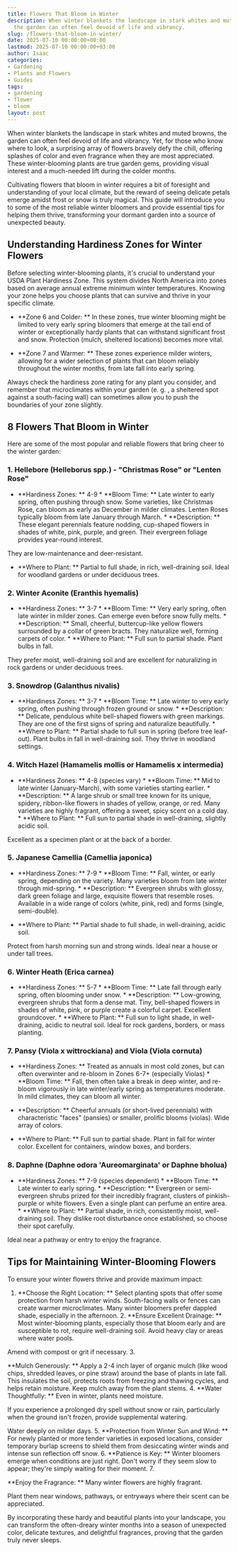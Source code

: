 ```yaml
---
title: Flowers That Bloom in Winter
description: When winter blankets the landscape in stark whites and muted browns,
  the garden can often feel devoid of life and vibrancy.
slug: /flowers-that-bloom-in-winter/
date: 2025-07-10 00:00:00+00:00
lastmod: 2025-07-10 00:00:00+03:00
author: Isaac
categories:
- Gardening
- Plants and Flowers
- Guides
tags:
- gardening
- flower
- bloom
layout: post
---
```

When winter blankets the landscape in stark whites and muted browns, the garden can often feel devoid of life and vibrancy. Yet, for those who know where to look, a surprising array of flowers bravely defy the chill, offering splashes of color and even fragrance when they are most appreciated. These winter-blooming plants are true garden gems, providing visual interest and a much-needed lift during the colder months.

Cultivating flowers that bloom in winter requires a bit of foresight and understanding of your local climate, but the reward of seeing delicate petals emerge amidst frost or snow is truly magical. This guide will introduce you to some of the most reliable winter bloomers and provide essential tips for helping them thrive, transforming your dormant garden into a source of unexpected beauty.

##  Understanding Hardiness Zones for Winter Flowers

Before selecting winter-blooming plants, it's crucial to understand your USDA Plant Hardiness Zone. This system divides North America into zones based on average annual extreme minimum winter temperatures. Knowing your zone helps you choose plants that can survive and thrive in your specific climate.

* **Zone 6 and Colder: ** In these zones, true winter blooming might be limited to very early spring bloomers that emerge at the tail end of winter or exceptionally hardy plants that can withstand significant frost and snow. Protection (mulch, sheltered locations) becomes more vital.

* **Zone 7 and Warmer: ** These zones experience milder winters, allowing for a wider selection of plants that can bloom reliably throughout the winter months, from late fall into early spring.

Always check the hardiness zone rating for any plant you consider, and remember that microclimates within your garden (e. g. , a sheltered spot against a south-facing wall) can sometimes allow you to push the boundaries of your zone slightly.

##  8 Flowers That Bloom in Winter

Here are some of the most popular and reliable flowers that bring cheer to the winter garden:

###  1. Hellebore (Helleborus spp.) - "Christmas Rose" or "Lenten Rose"

* **Hardiness Zones: ** 4-9 * **Bloom Time: ** Late winter to early spring, often pushing through snow. Some varieties, like Christmas Rose, can bloom as early as December in milder climates. Lenten Roses typically bloom from late January through March. * **Description: ** These elegant perennials feature nodding, cup-shaped flowers in shades of white, pink, purple, and green. Their evergreen foliage provides year-round interest.

They are low-maintenance and deer-resistant.

* **Where to Plant: ** Partial to full shade, in rich, well-draining soil. Ideal for woodland gardens or under deciduous trees.

###  2. Winter Aconite (Eranthis hyemalis)

* **Hardiness Zones: ** 3-7 * **Bloom Time: ** Very early spring, often late winter in milder zones. Can emerge even before snow fully melts. * **Description: ** Small, cheerful, buttercup-like yellow flowers surrounded by a collar of green bracts. They naturalize well, forming carpets of color. * **Where to Plant: ** Full sun to partial shade. Plant bulbs in fall.

They prefer moist, well-draining soil and are excellent for naturalizing in rock gardens or under deciduous trees.

###  3. Snowdrop (Galanthus nivalis)

* **Hardiness Zones: ** 3-7 * **Bloom Time: ** Late winter to very early spring, often pushing through frozen ground or snow. * **Description: ** Delicate, pendulous white bell-shaped flowers with green markings. They are one of the first signs of spring and naturalize beautifully. * **Where to Plant: ** Partial shade to full sun in spring (before tree leaf-out). Plant bulbs in fall in well-draining soil. They thrive in woodland settings.

###  4. Witch Hazel (Hamamelis mollis or Hamamelis x intermedia)

* **Hardiness Zones: ** 4-8 (species vary) * **Bloom Time: ** Mid to late winter (January-March), with some varieties starting earlier. * **Description: ** A large shrub or small tree known for its unique, spidery, ribbon-like flowers in shades of yellow, orange, or red. Many varieties are highly fragrant, offering a sweet, spicy scent on a cold day. * **Where to Plant: ** Full sun to partial shade in well-draining, slightly acidic soil.

Excellent as a specimen plant or at the back of a border.

###  5. Japanese Camellia (Camellia japonica)

* **Hardiness Zones: ** 7-9 * **Bloom Time: ** Fall, winter, or early spring, depending on the variety. Many varieties bloom from late winter through mid-spring. * **Description: ** Evergreen shrubs with glossy, dark green foliage and large, exquisite flowers that resemble roses. Available in a wide range of colors (white, pink, red) and forms (single, semi-double).

* **Where to Plant: ** Partial shade to full shade, in well-draining, acidic soil.

Protect from harsh morning sun and strong winds. Ideal near a house or under tall trees.

###  6. Winter Heath (Erica carnea)

* **Hardiness Zones: ** 5-7 * **Bloom Time: ** Late fall through early spring, often blooming under snow. * **Description: ** Low-growing, evergreen shrubs that form a dense mat. Tiny, bell-shaped flowers in shades of white, pink, or purple create a colorful carpet. Excellent groundcover. * **Where to Plant: ** Full sun to light shade, in well-draining, acidic to neutral soil. Ideal for rock gardens, borders, or mass planting.

###  7. Pansy (Viola x wittrockiana) and Viola (Viola cornuta)

* **Hardiness Zones: ** Treated as annuals in most cold zones, but can often overwinter and re-bloom in Zones 6-7+ (especially Violas) * **Bloom Time: ** Fall, then often take a break in deep winter, and re-bloom vigorously in late winter/early spring as temperatures moderate. In mild climates, they can bloom all winter.

* **Description: ** Cheerful annuals (or short-lived perennials) with characteristic "faces" (pansies) or smaller, prolific blooms (violas). Wide array of colors.

* **Where to Plant: ** Full sun to partial shade. Plant in fall for winter color. Excellent for containers, window boxes, and borders.

###  8. Daphne (Daphne odora 'Aureomarginata' or Daphne bholua)

* **Hardiness Zones: ** 7-9 (species dependent) * **Bloom Time: ** Late winter to early spring. * **Description: ** Evergreen or semi-evergreen shrubs prized for their incredibly fragrant, clusters of pinkish-purple or white flowers. Even a single plant can perfume an entire area. * **Where to Plant: ** Partial shade, in rich, consistently moist, well-draining soil. They dislike root disturbance once established, so choose their spot carefully.

Ideal near a pathway or entry to enjoy the fragrance.

##  Tips for Maintaining Winter-Blooming Flowers

To ensure your winter flowers thrive and provide maximum impact:

1. **Choose the Right Location: ** Select planting spots that offer some protection from harsh winter winds. South-facing walls or fences can create warmer microclimates. Many winter bloomers prefer dappled shade, especially in the afternoon. 2. **Ensure Excellent Drainage: ** Most winter-blooming plants, especially those that bloom early and are susceptible to rot, require well-draining soil. Avoid heavy clay or areas where water pools.

Amend with compost or grit if necessary. 3.

**Mulch Generously: ** Apply a 2-4 inch layer of organic mulch (like wood chips, shredded leaves, or pine straw) around the base of plants in late fall. This insulates the soil, protects roots from freezing and thawing cycles, and helps retain moisture. Keep mulch away from the plant stems. 4. **Water Thoughtfully: ** Even in winter, plants need moisture.

If you experience a prolonged dry spell without snow or rain, particularly when the ground isn't frozen, provide supplemental watering.

Water deeply on milder days. 5. **Protection from Winter Sun and Wind: ** For newly planted or more tender varieties in exposed locations, consider temporary burlap screens to shield them from desiccating winter winds and intense sun reflection off snow. 6. **Patience is Key: ** Winter bloomers emerge when conditions are just right. Don't worry if they seem slow to appear; they're simply waiting for their moment. 7.

**Enjoy the Fragrance: ** Many winter flowers are highly fragrant.

Plant them near windows, pathways, or entryways where their scent can be appreciated.

By incorporating these hardy and beautiful plants into your landscape, you can transform the often-dreary winter months into a season of unexpected color, delicate textures, and delightful fragrances, proving that the garden truly never sleeps.